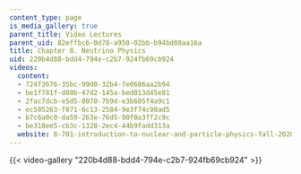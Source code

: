 ```yaml
---
content_type: page
is_media_gallery: true
parent_title: Video Lectures
parent_uid: 82effbc6-0d78-a950-02bb-b94bd88aa16a
title: Chapter 8. Neutrino Physics
uid: 220b4d88-bdd4-794e-c2b7-924fb69cb924
videos:
  content:
  - 724f3676-35bc-99d0-32b4-7e0686aa2b94
  - be1f781f-d80b-47d2-145a-bed013d45e81
  - 2fac7dcb-e5d5-8070-7b9d-e3b605f4a9c1
  - ec505263-f071-6c13-2584-9e3f74c98ad5
  - b7c6a0c0-da59-263e-76d5-90f0a3ff2c9c
  - be318ee5-cb3c-1328-2ec4-44b9fadd313a
  website: 8-701-introduction-to-nuclear-and-particle-physics-fall-2020
---
```



{{< video-gallery "220b4d88-bdd4-794e-c2b7-924fb69cb924" >}}

